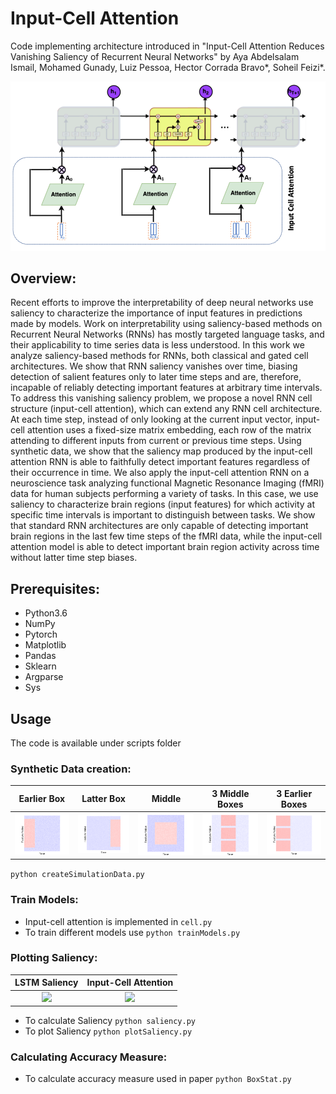 # Input-Cell Attention
Code implementing architecture introduced in "Input-Cell Attention Reduces Vanishing Saliency of Recurrent Neural Networks" by
Aya Abdelsalam Ismail, Mohamed Gunady, Luiz Pessoa, Hector Corrada Bravo*, Soheil Feizi*.

![alt text](Images/cellAttentionLstm.png)

## Overview:
Recent efforts to improve the interpretability of deep neural networks use saliency to characterize the importance of input features in predictions made by models. Work on interpretability using saliency-based methods on Recurrent Neural Networks (RNNs) has mostly targeted language tasks, and their applicability to time series data is less understood. In this work we analyze saliency-based methods for RNNs, both classical and gated cell architectures. We show that RNN saliency vanishes over time, biasing detection of salient features only to later time steps and are, therefore, incapable of reliably detecting important features at arbitrary time intervals. To address this vanishing saliency problem, we propose a novel RNN cell structure (input-cell attention), which can extend any RNN cell architecture. At each time step, instead of only looking at the current input vector, input-cell attention uses a fixed-size matrix embedding, each row of the matrix attending to different inputs from current or previous time steps.  Using synthetic data, we show that the saliency map produced by the input-cell attention RNN is able to faithfully detect important features regardless of their occurrence in time. We also apply the input-cell attention RNN on a neuroscience task analyzing functional Magnetic Resonance Imaging (fMRI) data for human subjects performing a variety of tasks. In this case, we use saliency to characterize brain regions (input features) for which activity at specific time intervals is important to distinguish between tasks. We show that standard RNN architectures are only capable of detecting important brain regions in the last few time steps of the fMRI data, while the input-cell attention model is able to detect important brain region activity across time without latter time step biases. 

## Prerequisites:
* Python3.6
* NumPy
* Pytorch
* Matplotlib
* Pandas
* Sklearn
* Argparse
* Sys


## Usage
The code is available under scripts folder
### Synthetic Data creation:
Earlier Box                 |  Latter Box               |  Middle                  |  3 Middle Boxes            | 3 Earlier Boxes              
:-------------------------:|:-------------------------:|:-------------------------:|:-------------------------:|:-------------------------:
![](Images/TopBox.png)     |  ![](Images/BottomBox.png)  | ![](Images/MiddleBox.png) | ![](Images/ThreeMiddleBoxes.png) | ![](Images/ThreeUpperBoxes.png) 

```python createSimulationData.py```

### Train Models:
- Input-cell attention is implemented in ```cell.py```
- To train different models use ```python trainModels.py```
### Plotting Saliency:
LSTM Saliency                 |  Input-Cell Attention  
:-------------------------:|:-------------------------:
![](Images/SalLSTM.png)     |  ![](Images/SalCellAtten.png)

- To calculate Saliency ```python saliency.py```
- To plot Saliency ```python plotSaliency.py```
### Calculating Accuracy Measure:
- To calculate accuracy measure used in paper ```python BoxStat.py```
